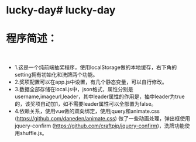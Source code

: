 # lucky-day# lucky-day
# 程序简述：
  
-  1.这是一个纯前端抽奖程序，使用localStorage做的本地缓存，右下角的setting拥有初始化和洗牌两个功能。
-  2.奖项配置可以在app.js中设置，有几个静态变量，可以自行修改。
-  3.数据全部存储在local.js中，json格式，属性分别是username,imageurl,leader，其中leader属性的作用是，抽中leader为true的，该奖项自动加1，如不需要leader属性可以全部置为false。
-  4.依赖关系，使用vue做的双向绑定，使用jquery和animate.css (https://github.com/daneden/animate.css) 做了一些动画处理，弹出框使用jquery-confirm (https://github.com/craftpip/jquery-confirm)，洗牌功能使用shuffle.js。
